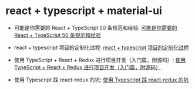 # react + typescript + material-ui



* 可能是你需要的 React + TypeScript 50 条规范和经验: [可能是你需要的 React + TypeScript 50 条规范和经验](https://juejin.im/post/5ce24f8ae51d45106477bd45)
* react + typescript 项目的定制化过程: [react + typescript 项目的定制化过程](https://juejin.im/post/5d5e25b5f265da03970bbf82)

* 使用 TypeScript + React + Redux 进行项目开发（入门篇，附源码）: [使用 TypeScript + React + Redux 进行项目开发（入门篇，附源码）](https://juejin.im/post/5c81d10b5188257ee7275222)
* 使用 Typescript 踩 react-redux 的坑: [使用 Typescript 踩 react-redux 的坑](https://juejin.im/post/5a0827d46fb9a0451c39e096)